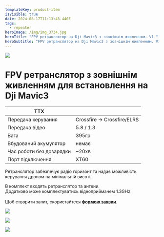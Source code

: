 ```yaml
---
templateKey: product-item
isVisible: true
date: 2024-08-17T11:13:43.440Z
tags:
  - repeater
heroImage: /img/img_3734.jpg
heroTitle: "FPV ретранслятор на Dji Mavic3 з зовнішнім живленням. V1 "
heroSubtitle: "FPV ретранслятор на Dji Mavic3 з зовнішнім живленням. V1  "
---
```

![](/img/img_3726.jpg)

# FPV ретранслятор з зовнішнім живленням для встановлення на Dji Mavic3

| ТТХ                      |                             |
| ------------------------ | --------------------------- |
| Передача керування       | Crossfire -> Crossfire/ELRS |
| Передача відео           | 5.8 / 1.3                   |
| Вага                     | 395гр                       |
| В﻿будований акумулятор   |      немає                  |
| Час роботи без дозарядки | ~20хв                       |
| П﻿орт підключення | XT60                  |

Ретранслятор забезпечує радіо горизонт та надає можливість керування дроном на мінімальній висоті.

В комплект входять ретранслятор та антени.\
Д﻿одатково може комплектуватись відеоприймачем 1.3GHz\
\
Щоб створити запит, скористайтеся <a href="https://docs.google.com/forms/d/1TCApMWtctqZN7LEEKFTjVBQc5R3FQGf2tWWAGfGwWSU" target="_blank" rel="noopener noreferrer">**формою заявки**</a>.

![](/img/img_3728.jpg)

![](/img/img_3730.jpg)

![](/img/img_3731.jpg)

